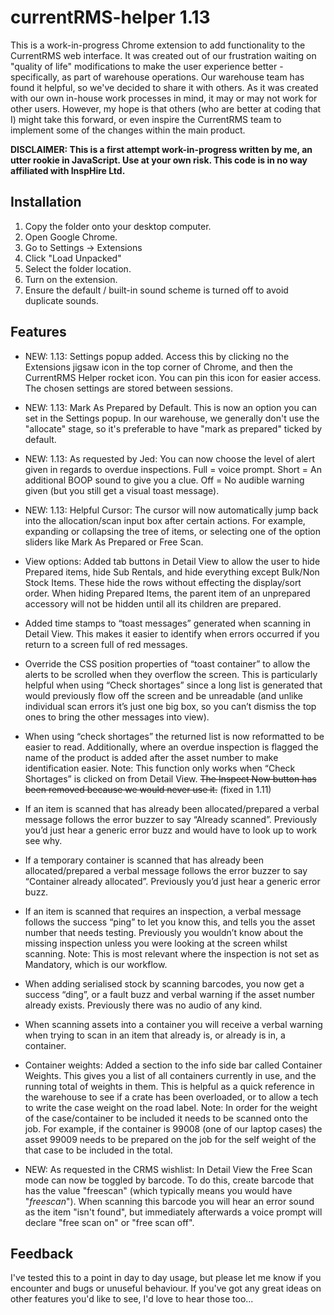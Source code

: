 # currentRMS-helper 1.13
This is a work-in-progress Chrome extension to add functionality to the CurrentRMS web interface. It was created out of our frustration waiting on "quality of life" modifications to make the user experience better - specifically, as part of warehouse operations. Our warehouse team has found it helpful, so we've decided to share it with others. As it was created with our own in-house work processes in mind, it may or may not work for other users. However, my hope is that others (who are better at coding that I) might take this forward, or even inspire the CurrentRMS team to implement some of the changes within the main product.

**DISCLAIMER: This is a first attempt work-in-progress written by me, an utter rookie in JavaScript. Use at your own risk. This code is in no way affiliated with InspHire Ltd.**

## Installation
1. Copy the folder onto your desktop computer.
2. Open Google Chrome.
3. Go to Settings -> Extensions
4. Click "Load Unpacked"
5. Select the folder location.
6. Turn on the extension.
7. Ensure the default / built-in sound scheme is turned off to avoid duplicate sounds.

## Features

- NEW: 1.13: Settings popup added. Access this by clicking no the Extensions jigsaw icon in the top corner of Chrome, and then the CurrentRMS Helper rocket icon. You can pin this icon for easier access. The chosen settings are stored between sessions.

- NEW: 1.13: Mark As Prepared by Default. This is now an option you can set in the Settings popup. In our warehouse, we generally don't use the "allocate" stage, so it's preferable to have "mark as prepared" ticked by default.

- NEW: 1.13: As requested by Jed: You can now choose the level of alert given in regards to overdue inspections. Full = voice prompt. Short = An additional BOOP sound to give you a clue. Off = No audible warning given (but you still get a visual toast message).

- NEW: 1.13: Helpful Cursor: The cursor will now automatically jump back into the allocation/scan input box after certain actions. For example, expanding or collapsing the tree of items, or selecting one of the option sliders like Mark As Prepared or Free Scan.

- View options: Added tab buttons in Detail View to allow the user to hide Prepared items, hide Sub Rentals, and hide everything except Bulk/Non Stock Items. These hide the rows without effecting the display/sort order. When hiding Prepared Items, the parent item of an unprepared accessory will not be hidden until all its children are prepared.

- Added time stamps to “toast messages” generated when scanning in Detail View. This makes it easier to identify when errors occurred if you return to a screen full of red messages.

- Override the CSS position properties of “toast container” to allow the alerts to be scrolled when they overflow the screen. This is particularly helpful when using “Check shortages” since a long list is generated that would previously flow off the screen and be unreadable (and unlike individual scan errors it’s just one big box, so you can’t dismiss the top ones to bring the other messages into view).

- When using “check shortages” the returned list is now reformatted to be easier to read. Additionally, where an overdue inspection is flagged the name of the product is added after the asset number to make identification easier. Note: This function only works when “Check Shortages” is clicked on from Detail View. ~~The Inspect Now button has been removed because we would never use it.~~ (fixed in 1.11)

- If an item is scanned that has already been allocated/prepared a verbal message follows the error buzzer to say “Already scanned”. Previously you’d just hear a generic error buzz and would have to look up to work see why.

- If a temporary container is scanned that has already been allocated/prepared a verbal message follows the error buzzer to say “Container already allocated”. Previously you’d just hear a generic error buzz.

- If an item is scanned that requires an inspection, a verbal message follows the success “ping” to let you know this, and tells you the asset number that needs testing. Previously you wouldn’t know about the missing inspection unless you were looking at the screen whilst scanning. Note: This is most relevant where the inspection is not set as Mandatory, which is our workflow.

- When adding serialised stock by scanning barcodes, you now get a success “ding”, or a fault buzz and verbal warning if the asset number already exists. Previously there was no audio of any kind.

- When scanning assets into a container you will receive a verbal warning when trying to scan in an item that already is, or already is in, a container.

- Container weights: Added a section to the info side bar called Container Weights. This gives you a list of all containers currently in use, and the running total of weights in them. This is helpful as a quick reference in the warehouse to see if a crate has been overloaded, or to allow a tech to write the case weight on the road label. Note: In order for the weight of the case/container to be included it needs to be scanned onto the job. For example, if the container is 99008 (one of our laptop cases) the asset 99009 needs to be prepared on the job for the self weight of the that case to be included in the total.
  
- NEW: As requested in the CRMS wishlist: In Detail View the Free Scan mode can now be toggled by barcode. To do this, create barcode that has the value "freescan" (which typically means you would have "*freescan*"). When scanning this barcode you will hear an error sound as the item "isn't found", but immediately afterwards a voice prompt will declare "free scan on" or "free scan off".

## Feedback

I've tested this to a point in day to day usage, but please let me know if you encounter and bugs or unuseful behaviour.
If you've got any great ideas on other features you'd like to see, I'd love to hear those too...
